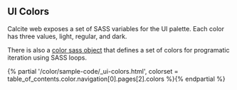 ## UI Colors

Calcite web exposes a set of SASS variables for the UI palette. Each color has three values, light, regular, and dark.

There is also a [color sass object](../sass/#colors) that defines a set of colors for programatic iteration using SASS loops.

{% partial '/color/sample-code/_ui-colors.html', colorset = table_of_contents.color.navigation[0].pages[2].colors %}{% endpartial %}